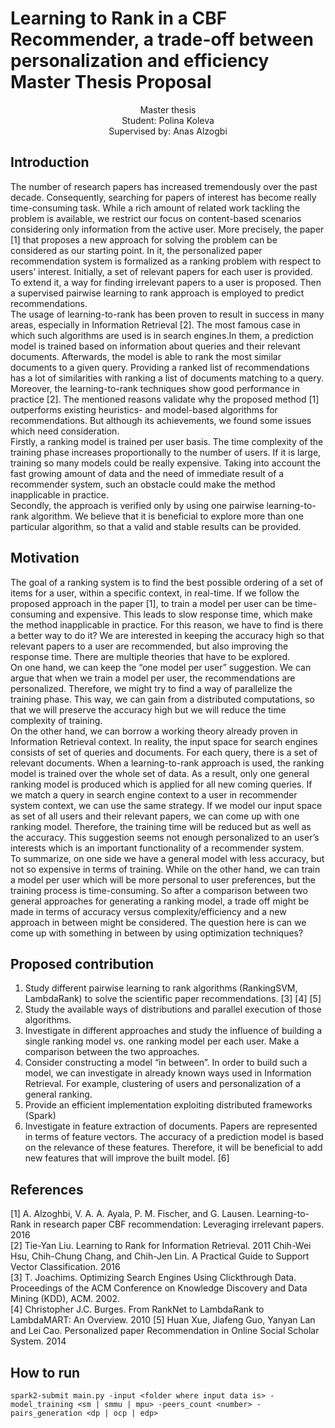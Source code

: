
# Learning to Rank in a CBF Recommender, a trade-off between personalization and efficiency Master Thesis Proposal 


<p align="center">  Master thesis  <br/>
    Student: Polina Koleva <br/>
    Supervised by: Anas Alzogbi

## Introduction  
  The number of research papers has increased tremendously over the past decade. Consequently, searching for papers of interest has become really time-consuming task. While a rich amount of related work tackling the problem is available, we restrict our focus on content-based scenarios considering only information from the active user. More precisely, the paper [1] that proposes a new approach for solving the problem can be considered as our starting point. In it, the personalized paper recommendation system is formalized as a ranking problem with respect to users’ interest. Initially, a set of relevant papers for each user is provided. To extend it, a way for finding irrelevant papers to a user is proposed. Then a supervised pairwise learning to rank approach is employed to predict recommendations.  <br /> 
  The usage of learning-to-rank has been proven to result in success in many areas, especially in Information Retrieval [2]. The most famous case in which such algorithms are used is in search engines.In them, a prediction model is trained based on information about queries and their relevant documents. Afterwards, the model is able to rank the most similar documents to a given query. Providing a ranked list of recommendations has a lot of similarities with ranking a list of documents matching to a query. Moreover, the learning-to-rank techniques show good performance in practice [2]. The mentioned reasons validate why the proposed method [1] outperforms existing heuristics- and model-based algorithms for recommendations. But although its achievements, we found some issues which need consideration.  <br /> 
  Firstly, a ranking model is trained per user basis. The time complexity of the training phase increases proportionally to the number of users. If it is large, training so many models could be really expensive. Taking into account the fast growing amount of data and the need of immediate result of a recommender system, such an obstacle could make the method inapplicable in practice. <br /> 
  Secondly, the approach is verified only by using one pairwise learning-to-rank algorithm. We believe that it is beneficial to explore more than one particular algorithm, so that a valid and stable results can be provided.  

## Motivation
  The goal of a ranking system is to find the best possible ordering of a set of items for a user, within a specific context, in real-time. If we follow the proposed approach in the paper [1], to train a model per user can be time-consuming and expensive. This leads to slow response time, which make the method inapplicable in practice. For this reason, we have to find is there a better way to do it? We are interested in keeping the accuracy high so that relevant papers to a user are recommended, but also improving the response time. There are multiple theories that have to be explored.<br /> 
  On one hand, we can keep the “one model per user” suggestion. We can argue that when we train a model per user, the recommendations are personalized. Therefore, we might try to find a way of parallelize the training phase. This way, we can gain from a distributed computations, so that we will preserve the accuracy high but we will reduce the time complexity of training. <br /> 
  On the other hand, we can borrow a working theory already proven in Information Retrieval context. In reality, the input space for search engines consists of set of queries and documents. For each query, there is a set of relevant documents. When a learning-to-rank approach is used, the ranking model is trained over the whole set of data. As a result, only one general ranking model is produced which is applied for all new coming queries. If we match a query in search engine context to a user in recommender system context, we can use the same strategy. If we model our input space as set of all users and their relevant papers, we can come up with one ranking model. Therefore, the training time will be reduced but as well as the accuracy. This suggestion seems not enough personalized to an user’s interests which is an important functionality of a recommender system.<br /> 
  To summarize, on one side we have a general model with less accuracy, but not so expensive in terms of training. While on the other hand, we can train a model per user which will be more personal to user preferences, but the training process is time-consuming.  So after a comparison between two general approaches for generating a ranking model, a trade off might be made in terms of accuracy versus complexity/efficiency and a new approach in between might be considered. The question here is can we come up with something in between by using optimization techniques?  

## Proposed contribution
1. Study different pairwise learning to rank algorithms (RankingSVM, LambdaRank) to solve the scientific paper recommendations. [3] [4] [5]
2. Study the available ways of distributions and parallel execution of those algorithms.
3. Investigate in different approaches and study the influence of building a single ranking model vs. one ranking model per each user. Make a comparison between the two approaches. 
4. Consider constructing a model “in between”. In order to build such a model, we can investigate in already known ways used in Information Retrieval. For example, clustering of users and personalization of a general ranking.
5. Provide an efficient implementation exploiting distributed frameworks (Spark)
6. Investigate in feature extraction of documents. Papers are represented in terms of feature vectors. The accuracy of a prediction model is based on the relevance of these features. Therefore, it will be beneficial to add new features that will improve the built model. [6]

## References  
[1] A. Alzoghbi, V. A. A. Ayala, P. M. Fischer, and G. Lausen. Learning-to-Rank in research paper CBF recommendation: Leveraging irrelevant papers. 2016  
[2] Tie-Yan Liu. Learning to Rank for Information Retrieval. 2011 Chih-Wei Hsu, Chih-Chung Chang, and Chih-Jen Lin. A Practical Guide to Support Vector Classification. 2016  
[3]  T. Joachims. Optimizing Search Engines Using Clickthrough Data. Proceedings of the ACM Conference on Knowledge Discovery and Data Mining (KDD), ACM. 2002.  
[4] Christopher J.C. Burges. From RankNet to LambdaRank to LambdaMART: An Overview. 2010 
[5] Huan Xue, Jiafeng Guo, Yanyan Lan and Lei Cao. Personalized paper Recommendation in Online Social Scholar System. 2014


## How to run

```
spark2-submit main.py -input <folder where input data is> -model_training <sm | smmu | mpu> -peers_count <number> -pairs_generation <dp | ocp | edp>
```
